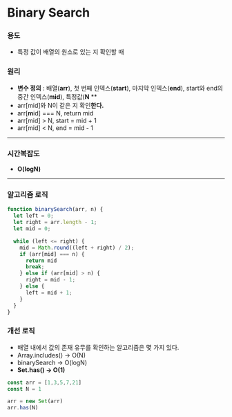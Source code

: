 # Binary Search

### 용도

- 특정 값이 배열의 원소로 있는 지 확인할 때

### 원리

- **변수 정의** : 배열(**arr**), 첫 번째 인덱스(**start**), 마지막 인덱스(**end**), start와 end의 중간 인덱스(**mid**), 특정값(**N**
**
- arr[mid]와 N이 같은 지 확인**한다.**
- arr[**m**id] === N, return mid
- arr[mid] > N, start = mid + 1
- arr[mid] < N, end = mid - 1

---

### 시간복잡도

- **O(logN)**

---

### 알고리즘 로직

```javascript
function binarySearch(arr, n) {
  let left = 0;
  let right = arr.length - 1;
  let mid = 0;

  while (left <= right) {
    mid = Math.round((left + right) / 2);
    if (arr[mid] === n) {
      return mid
      break;
    } else if (arr[mid] > n) {
      right = mid - 1;
    } else {
      left = mid + 1;
    }
  }
}
```

### 개선 로직
- 배열 내에서 값의 존재 유무를 확인하는 알고리즘은 몇 가지 있다.
- Array.includes() -> O(N)
- binarySearch -> O(logN)
- **Set.has() -> O(1)**

```javascript
const arr = [1,3,5,7,21]
const N = 1

arr = new Set(arr)
arr.has(N)
```
